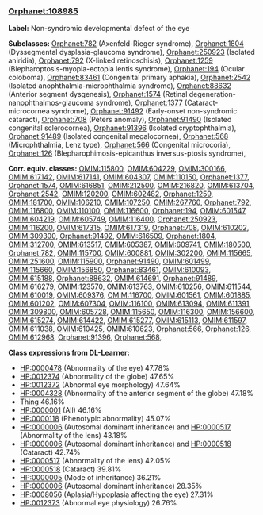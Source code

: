 
### [Orphanet:108985](http://www.orpha.net/ORDO/Orphanet_108985)
**Label:** Non-syndromic developmental defect of the eye

**Subclasses:** [Orphanet:782](http://www.orpha.net/ORDO/Orphanet_782) (Axenfeld-Rieger syndrome), [Orphanet:1804](http://www.orpha.net/ORDO/Orphanet_1804) (Dyssegmental dysplasia-glaucoma syndrome), [Orphanet:250923](http://www.orpha.net/ORDO/Orphanet_250923) (Isolated aniridia), [Orphanet:792](http://www.orpha.net/ORDO/Orphanet_792) (X-linked retinoschisis), [Orphanet:1259](http://www.orpha.net/ORDO/Orphanet_1259) (Blepharoptosis-myopia-ectopia lentis syndrome), [Orphanet:194](http://www.orpha.net/ORDO/Orphanet_194) (Ocular coloboma), [Orphanet:83461](http://www.orpha.net/ORDO/Orphanet_83461) (Congenital primary aphakia), [Orphanet:2542](http://www.orpha.net/ORDO/Orphanet_2542) (Isolated anophthalmia-microphthalmia syndrome), [Orphanet:88632](http://www.orpha.net/ORDO/Orphanet_88632) (Anterior segment dysgenesis), [Orphanet:1574](http://www.orpha.net/ORDO/Orphanet_1574) (Retinal degeneration-nanophthalmos-glaucoma syndrome), [Orphanet:1377](http://www.orpha.net/ORDO/Orphanet_1377) (Cataract-microcornea syndrome), [Orphanet:91492](http://www.orpha.net/ORDO/Orphanet_91492) (Early-onset non-syndromic cataract), [Orphanet:708](http://www.orpha.net/ORDO/Orphanet_708) (Peters anomaly), [Orphanet:91490](http://www.orpha.net/ORDO/Orphanet_91490) (Isolated congenital sclerocornea), [Orphanet:91396](http://www.orpha.net/ORDO/Orphanet_91396) (Isolated cryptophthalmia), [Orphanet:91489](http://www.orpha.net/ORDO/Orphanet_91489) (Isolated congenital megalocornea), [Orphanet:568](http://www.orpha.net/ORDO/Orphanet_568) (Microphthalmia, Lenz type), [Orphanet:566](http://www.orpha.net/ORDO/Orphanet_566) (Congenital microcoria), [Orphanet:126](http://www.orpha.net/ORDO/Orphanet_126) (Blepharophimosis-epicanthus inversus-ptosis syndrome), 

**Corr. equiv. classes:** [OMIM:115800](http://purl.obolibrary.org/obo/OMIM_115800), [OMIM:604229](http://purl.obolibrary.org/obo/OMIM_604229), [OMIM:300166](http://purl.obolibrary.org/obo/OMIM_300166), [OMIM:617142](http://purl.obolibrary.org/obo/OMIM_617142), [OMIM:617141](http://purl.obolibrary.org/obo/OMIM_617141), [OMIM:604307](http://purl.obolibrary.org/obo/OMIM_604307), [OMIM:110150](http://purl.obolibrary.org/obo/OMIM_110150), [Orphanet:1377](http://www.orpha.net/ORDO/Orphanet_1377), [Orphanet:1574](http://www.orpha.net/ORDO/Orphanet_1574), [OMIM:616851](http://purl.obolibrary.org/obo/OMIM_616851), [OMIM:212500](http://purl.obolibrary.org/obo/OMIM_212500), [OMIM:216820](http://purl.obolibrary.org/obo/OMIM_216820), [OMIM:613704](http://purl.obolibrary.org/obo/OMIM_613704), [Orphanet:2542](http://www.orpha.net/ORDO/Orphanet_2542), [OMIM:120200](http://purl.obolibrary.org/obo/OMIM_120200), [OMIM:602482](http://purl.obolibrary.org/obo/OMIM_602482), [Orphanet:1259](http://www.orpha.net/ORDO/Orphanet_1259), [OMIM:181700](http://purl.obolibrary.org/obo/OMIM_181700), [OMIM:106210](http://purl.obolibrary.org/obo/OMIM_106210), [OMIM:107250](http://purl.obolibrary.org/obo/OMIM_107250), [OMIM:267760](http://purl.obolibrary.org/obo/OMIM_267760), [Orphanet:792](http://www.orpha.net/ORDO/Orphanet_792), [OMIM:116800](http://purl.obolibrary.org/obo/OMIM_116800), [OMIM:110100](http://purl.obolibrary.org/obo/OMIM_110100), [OMIM:116600](http://purl.obolibrary.org/obo/OMIM_116600), [Orphanet:194](http://www.orpha.net/ORDO/Orphanet_194), [OMIM:601547](http://purl.obolibrary.org/obo/OMIM_601547), [OMIM:604219](http://purl.obolibrary.org/obo/OMIM_604219), [OMIM:605749](http://purl.obolibrary.org/obo/OMIM_605749), [OMIM:116400](http://purl.obolibrary.org/obo/OMIM_116400), [Orphanet:250923](http://www.orpha.net/ORDO/Orphanet_250923), [OMIM:116200](http://purl.obolibrary.org/obo/OMIM_116200), [OMIM:617315](http://purl.obolibrary.org/obo/OMIM_617315), [OMIM:617319](http://purl.obolibrary.org/obo/OMIM_617319), [Orphanet:708](http://www.orpha.net/ORDO/Orphanet_708), [OMIM:610202](http://purl.obolibrary.org/obo/OMIM_610202), [OMIM:309300](http://purl.obolibrary.org/obo/OMIM_309300), [Orphanet:91492](http://www.orpha.net/ORDO/Orphanet_91492), [OMIM:616509](http://purl.obolibrary.org/obo/OMIM_616509), [Orphanet:1804](http://www.orpha.net/ORDO/Orphanet_1804), [OMIM:312700](http://purl.obolibrary.org/obo/OMIM_312700), [OMIM:613517](http://purl.obolibrary.org/obo/OMIM_613517), [OMIM:605387](http://purl.obolibrary.org/obo/OMIM_605387), [OMIM:609741](http://purl.obolibrary.org/obo/OMIM_609741), [OMIM:180500](http://purl.obolibrary.org/obo/OMIM_180500), [Orphanet:782](http://www.orpha.net/ORDO/Orphanet_782), [OMIM:115700](http://purl.obolibrary.org/obo/OMIM_115700), [OMIM:600881](http://purl.obolibrary.org/obo/OMIM_600881), [OMIM:302200](http://purl.obolibrary.org/obo/OMIM_302200), [OMIM:115665](http://purl.obolibrary.org/obo/OMIM_115665), [OMIM:251600](http://purl.obolibrary.org/obo/OMIM_251600), [OMIM:115900](http://purl.obolibrary.org/obo/OMIM_115900), [Orphanet:91490](http://www.orpha.net/ORDO/Orphanet_91490), [OMIM:601499](http://purl.obolibrary.org/obo/OMIM_601499), [OMIM:115660](http://purl.obolibrary.org/obo/OMIM_115660), [OMIM:156850](http://purl.obolibrary.org/obo/OMIM_156850), [Orphanet:83461](http://www.orpha.net/ORDO/Orphanet_83461), [OMIM:610093](http://purl.obolibrary.org/obo/OMIM_610093), [OMIM:615188](http://purl.obolibrary.org/obo/OMIM_615188), [Orphanet:88632](http://www.orpha.net/ORDO/Orphanet_88632), [OMIM:614691](http://purl.obolibrary.org/obo/OMIM_614691), [Orphanet:91489](http://www.orpha.net/ORDO/Orphanet_91489), [OMIM:616279](http://purl.obolibrary.org/obo/OMIM_616279), [OMIM:123570](http://purl.obolibrary.org/obo/OMIM_123570), [OMIM:613763](http://purl.obolibrary.org/obo/OMIM_613763), [OMIM:610256](http://purl.obolibrary.org/obo/OMIM_610256), [OMIM:611544](http://purl.obolibrary.org/obo/OMIM_611544), [OMIM:610019](http://purl.obolibrary.org/obo/OMIM_610019), [OMIM:609376](http://purl.obolibrary.org/obo/OMIM_609376), [OMIM:116700](http://purl.obolibrary.org/obo/OMIM_116700), [OMIM:601561](http://purl.obolibrary.org/obo/OMIM_601561), [OMIM:601885](http://purl.obolibrary.org/obo/OMIM_601885), [OMIM:601202](http://purl.obolibrary.org/obo/OMIM_601202), [OMIM:607304](http://purl.obolibrary.org/obo/OMIM_607304), [OMIM:116100](http://purl.obolibrary.org/obo/OMIM_116100), [OMIM:613094](http://purl.obolibrary.org/obo/OMIM_613094), [OMIM:611391](http://purl.obolibrary.org/obo/OMIM_611391), [OMIM:309800](http://purl.obolibrary.org/obo/OMIM_309800), [OMIM:605728](http://purl.obolibrary.org/obo/OMIM_605728), [OMIM:115650](http://purl.obolibrary.org/obo/OMIM_115650), [OMIM:116300](http://purl.obolibrary.org/obo/OMIM_116300), [OMIM:156600](http://purl.obolibrary.org/obo/OMIM_156600), [OMIM:615274](http://purl.obolibrary.org/obo/OMIM_615274), [OMIM:614422](http://purl.obolibrary.org/obo/OMIM_614422), [OMIM:615277](http://purl.obolibrary.org/obo/OMIM_615277), [OMIM:615113](http://purl.obolibrary.org/obo/OMIM_615113), [OMIM:611597](http://purl.obolibrary.org/obo/OMIM_611597), [OMIM:611038](http://purl.obolibrary.org/obo/OMIM_611038), [OMIM:610425](http://purl.obolibrary.org/obo/OMIM_610425), [OMIM:610623](http://purl.obolibrary.org/obo/OMIM_610623), [Orphanet:566](http://www.orpha.net/ORDO/Orphanet_566), [Orphanet:126](http://www.orpha.net/ORDO/Orphanet_126), [OMIM:612968](http://purl.obolibrary.org/obo/OMIM_612968), [Orphanet:91396](http://www.orpha.net/ORDO/Orphanet_91396), [Orphanet:568](http://www.orpha.net/ORDO/Orphanet_568), 

**Class expressions from DL-Learner:**

- [HP:0000478](http://purl.obolibrary.org/obo/HP_0000478) (Abnormality of the eye) 47.78%
- [HP:0012374](http://purl.obolibrary.org/obo/HP_0012374) (Abnormality of the globe) 47.65%
- [HP:0012372](http://purl.obolibrary.org/obo/HP_0012372) (Abnormal eye morphology) 47.64%
- [HP:0004328](http://purl.obolibrary.org/obo/HP_0004328) (Abnormality of the anterior segment of the globe) 47.18%
- Thing 46.16%
- [HP:0000001](http://purl.obolibrary.org/obo/HP_0000001) (All) 46.16%
- [HP:0000118](http://purl.obolibrary.org/obo/HP_0000118) (Phenotypic abnormality) 45.07%
- [HP:0000006](http://purl.obolibrary.org/obo/HP_0000006) (Autosomal dominant inheritance) and [HP:0000517](http://purl.obolibrary.org/obo/HP_0000517) (Abnormality of the lens) 43.18%
- [HP:0000006](http://purl.obolibrary.org/obo/HP_0000006) (Autosomal dominant inheritance) and [HP:0000518](http://purl.obolibrary.org/obo/HP_0000518) (Cataract) 42.74%
- [HP:0000517](http://purl.obolibrary.org/obo/HP_0000517) (Abnormality of the lens) 42.05%
- [HP:0000518](http://purl.obolibrary.org/obo/HP_0000518) (Cataract) 39.81%
- [HP:0000005](http://purl.obolibrary.org/obo/HP_0000005) (Mode of inheritance) 36.21%
- [HP:0000006](http://purl.obolibrary.org/obo/HP_0000006) (Autosomal dominant inheritance) 28.35%
- [HP:0008056](http://purl.obolibrary.org/obo/HP_0008056) (Aplasia/Hypoplasia affecting the eye) 27.31%
- [HP:0012373](http://purl.obolibrary.org/obo/HP_0012373) (Abnormal eye physiology) 26.76%


